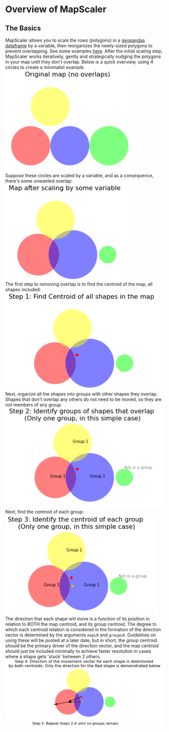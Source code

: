 # Overview of MapScaler
## The Basics
MapScaler allows you to scale the rows (polygons) in a [geopandas dataframe](https://geopandas.org/reference/geopandas.GeoDataFrame.html) by a variable, then reorganizes the newly-sized polygons to prevent overlapping. See some examples [here](https://medium.com/@conditg/map-scaler-examples-scale-any-map-by-any-variable).
After the initial scaling step, MapScaler works iteratively, gently and strategically nudging the polygons in your map until they don't overlap.
Below is a quick overview, using 4 circles to create a minimalist example.    
![Original Chart](/images/original.png)    
Suppose these circles are scaled by a variable, and as a consequence, there's some unwanted overlap:    
![Scaled Chart](/images/scaled.png)    
The first step to removing overlap is to find the centroid of the map, all shapes included:    
![Map Centroid](/images/step1.png)    
Next, organize all the shapes into groups with other shapes they overlap. Shapes that don't overlap any others do not need to be moved, so they are not members of any group.    
![Group Membership](/images/step2.png)    
Next, find the centroid of each group:    
![Group Centroids](/images/step3.png)    
The direction that each shape will move is a function of its position in relation to BOTH the map centroid, and its group centroid. The degree to which each centroid relation is considered in the formation of the direction vector is determined by the arguments `mapLR` and `groupLR`. Guidelines on using these will be posted at a later date, but in short, the group centroid should be the primary driver of the direction vector, and the map centroid should just be included minimally to achieve faster resolution in cases where a shape gets 'stuck' between 2 others.    
![Direction Vector](/images/step4.png)    
![Repeat 2-4](/images/step5.png)    
